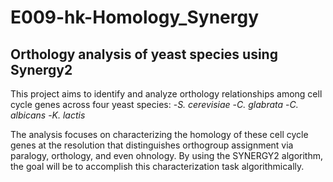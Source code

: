 # E009-hk-Homology_Synergy 

## Orthology analysis of yeast species using Synergy2

This project aims to identify and analyze orthology relationships among cell cycle genes across four yeast species: 
-_S. cerevisiae_ 
-_C. glabrata_
-_C. albicans_
-_K. lactis_

The analysis focuses on characterizing the homology of these cell cycle genes at the resolution that distinguishes orthogroup assignment via paralogy, orthology, and even ohnology. By using the SYNERGY2 algorithm, the goal will be to accomplish this characterization task algorithmically. 
